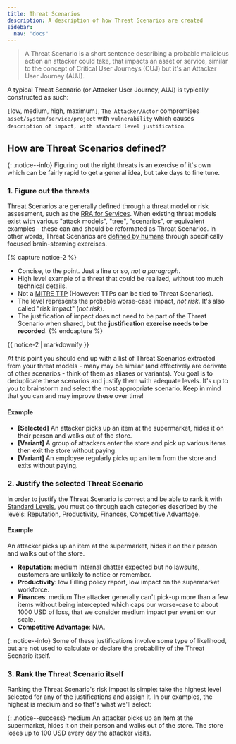 ```yaml
---
title: Threat Scenarios
description: A description of how Threat Scenarios are created
sidebar:
  nav: "docs"
---
```


> A Threat Scenario is a short sentence describing a probable malicious action an attacker could take, that impacts an asset or service, similar to the concept of Critical User Journeys (CUJ) but it's an Attacker User Journey (AUJ).

A typical Threat Scenario (or Attacker User Journey, AUJ) is typically constructed as such:

`[`<span class="risk risk-low">low</span>, <span class="risk risk-medium">medium</span>, <span class="risk risk-high">high</span>, <span class="risk risk-maximum">maximum</span>`]`, `The Attacker/Actor` compromises `asset/system/service/project` with `vulnerability` which causes `description of impact, with standard level justification`.

## How are Threat Scenarios defined?

{: .notice--info}
Figuring out the right threats is an exercise of it's own which can be fairly rapid to get a general idea, but take days to fine tune.


### 1. Figure out the threats

Threat Scenarios are generally defined through a threat model or risk assessment, such as the [RRA for Services](rapid_risk_assessment.md). When existing threat models exist with various "attack models", "tree", "scenarios", or equivalent examples - these can and should be reformated as Threat Scenarios. In other words, Threat Scenarios are [defined by humans](primer#human-versus-machine) through specifically focused brain-storming exercises.

{% capture notice-2 %}
- Concise, to the point. Just a line or so, _not a paragraph_.
- High level example of a threat that could be realized, without too much technical details.
- Not a [MITRE TTP](https://attack.mitre.org/) (However: TTPs can be tied to Threat Scenarios).
- The level represents the probable worse-case impact, _not risk_. It's also called "risk impact" (_not risk_).
- The justification of impact does not need to be part of the Threat Scenario when shared, but the **justification exercise needs to be recorded**.
{% endcapture %}
<div class="notice--info">{{ notice-2 | markdownify }}</div>

At this point you should end up with a list of Threat Scenarios extracted from your threat models - many may be similar (and effectively are derivate of other scenarios - think of them as aliases or variants). You goal is to deduplicate these scenarios and justify them with adequate levels. It's up to you to brainstorm and select the most appropriate scenario. Keep in mind that you can and may improve these over time!

#### Example

- __[Selected]__ An attacker picks up an item at the supermarket, hides it on their person and walks out of the store.
- __[Variant]__ A group of attackers enter the store and pick up various items then exit the store without paying.
- __[Variant]__ An employee regularly picks up an item from the store and exits without paying.

### 2. Justify the selected Threat Scenario

In order to justify the Threat Scenario is correct and be able to rank it with [Standard Levels](standard_levels), you must go through each categories described by the levels: Reputation, Productivity, Finances, Competitive Advantage.

#### Example

An attacker picks up an item at the supermarket, hides it on their person and walks out of the store.

- **Reputation**: <span class="risk risk-medium">medium</span> Internal chatter expected but no lawsuits, customers are unlikely to notice or remember.
- **Productivity**: <span class="risk risk-low">low</span> Filling policy report, low impact on the supermarket workforce.
- **Finances**: <span class="risk risk-medium">medium</span> The attacker generally can't pick-up more than a few items without being intercepted which caps our worse-case to about 1000 USD of loss, that we consider medium impact per event on our scale.
- **Competitive Advantage**: N/A.

{: notice--info}
Some of these justifications involve some type of likelihood, but are not used to calculate or declare the probability of the Threat Scenario itself.

### 3. Rank the Threat Scenario itself

Ranking the Threat Scenario's risk impact is simple: take the highest level selected for any of the justifications and assign it. In our examples, the highest is <span class="risk risk-medium">medium</span> and so that's what we'll select:


{: .notice--success}
<span class="risk risk-medium">medium</span> An attacker picks up an item at the supermarket, hides it on their person and walks out of the store. The store loses up to 100 USD every day the attacker visits.

